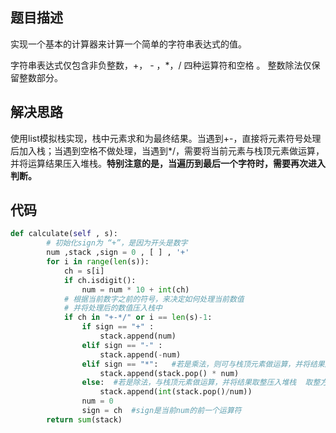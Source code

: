 ## 题目描述
实现一个基本的计算器来计算一个简单的字符串表达式的值。

字符串表达式仅包含非负整数，+， - ，*，/ 四种运算符和空格  。 整数除法仅保留整数部分。


## 解决思路
使用list模拟栈实现，栈中元素求和为最终结果。当遇到+-，直接将元素符号处理后加入栈；当遇到空格不做处理，当遇到*/，需要将当前元素与栈顶元素做运算，并将运算结果压入堆栈。**特别注意的是，当遍历到最后一个字符时，需要再次进入判断。**


## 代码
```python
def calculate(self , s):
        # 初始化sign为 “+”，是因为开头是数字
        num ,stack ,sign = 0 , [ ] , '+'
        for i in range(len(s)):
            ch = s[i]
            if ch.isdigit():
                num = num * 10 + int(ch)
            # 根据当前数字之前的符号，来决定如何处理当前数值
            # 并将处理后的数值压入栈中
            if ch in "+-*/" or i == len(s)-1:
                if sign == "+" :
                    stack.append(num)
                elif sign == "-" :
                    stack.append(-num)
                elif sign == "*":   #若是乘法，则可与栈顶元素做运算，并将结果压入堆栈
                    stack.append(stack.pop() * num)
                else:  #若是除法，与栈顶元素做运算，并将结果取整压入堆栈  取整方法？
                    stack.append(int(stack.pop()/num))
                num = 0
                sign = ch  #sign是当前num的前一个运算符
        return sum(stack)



```
